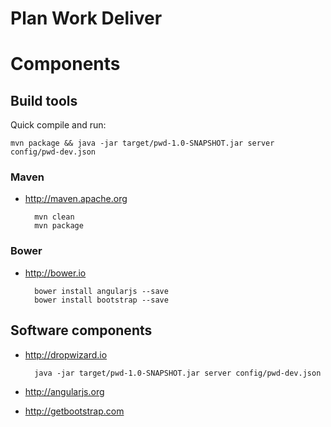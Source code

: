# Plan Work Deliver


# Components


## Build tools

Quick compile and run:

    mvn package && java -jar target/pwd-1.0-SNAPSHOT.jar server config/pwd-dev.json


### Maven

* <http://maven.apache.org>

        mvn clean
        mvn package

### Bower

* <http://bower.io>

        bower install angularjs --save
        bower install bootstrap --save


## Software components

* <http://dropwizard.io>

        java -jar target/pwd-1.0-SNAPSHOT.jar server config/pwd-dev.json

* <http://angularjs.org>

* <http://getbootstrap.com>

